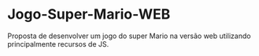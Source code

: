# Jogo-Super-Mario-WEB
Proposta de desenvolver um jogo do super Mario na versão web utilizando principalmente recursos de JS.
